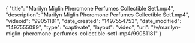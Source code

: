 {
    "title": "Marilyn Miglin Pheromone Perfumes Collectible Set1.mp4",
    "description": "Marilyn Miglin Pheromone Perfumes Collectible Set1.mp4",
    "videoid": "99051181",
    "date_created": "1497554753",
    "date_modified": "1497555099",
    "type": "captivate",
    "layout": "video",
    "url": "\/v\/marilyn-miglin-pheromone-perfumes-collectible-set1-mp4\/99051181"
}